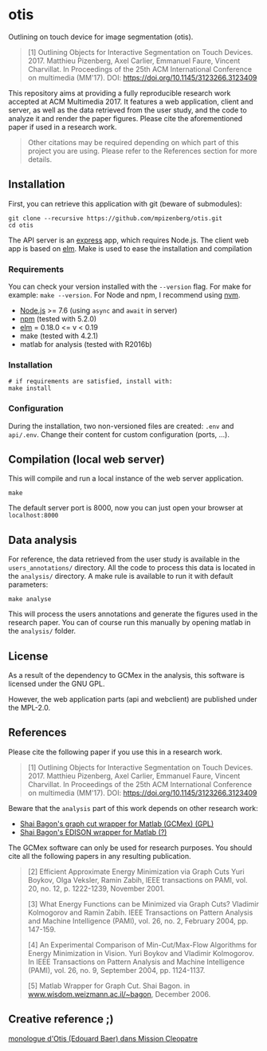 # otis

Outlining on touch device for image segmentation (otis).

> [1] Outlining Objects for Interactive Segmentation on Touch Devices. 2017.
> Matthieu Pizenberg, Axel Carlier, Emmanuel Faure, Vincent Charvillat.
> In Proceedings of the 25th ACM International Conference on multimedia (MM'17).
> DOI: https://doi.org/10.1145/3123266.3123409

This repository aims at providing a fully reproducible research work
accepted at ACM Multimedia 2017.
It features a web application, client and server,
as well as the data retrieved from the user study,
and the code to analyze it and render the paper figures.
Please cite the aforementioned paper if used in a research work.

> Other citations may be required depending on which part
> of this project you are using.
> Please refer to the References section for more details.

## Installation

First, you can retrieve this application with git (beware of submodules):

```shell
git clone --recursive https://github.com/mpizenberg/otis.git
cd otis
```

The API server is an [express] app, which requires Node.js.
The client web app is based on [elm].
Make is used to ease the installation and compilation

[express]: https://expressjs.com/
[elm]: http://elm-lang.org/

### Requirements

You can check your version installed with the `--version` flag.
For make for example: `make --version`.
For Node and npm, I recommend using [nvm][install-nvm].

* [Node.js][install-node] >= 7.6 (using `async` and `await` in server)
* [npm][install-npm] (tested with 5.2.0)
* [elm][install-elm] = 0.18.0 <= v < 0.19
* make (tested with 4.2.1)
* matlab for analysis (tested with R2016b)

[install-node]: https://nodejs.org/en/download/package-manager/
[install-npm]: https://docs.npmjs.com/getting-started/installing-node
[install-elm]: https://guide.elm-lang.org/install.html
[install-nvm]: https://github.com/creationix/nvm#install-script

### Installation

```shell
# if requirements are satisfied, install with:
make install
```

### Configuration

During the installation, two non-versioned files are created: `.env` and `api/.env`.
Change their content for custom configuration (ports, ...).

## Compilation (local web server)

This will compile and run a local instance of the web server application.

```shell
make
```

The default server port is 8000,
now you can just open your browser at `localhost:8000`

## Data analysis

For reference, the data retrieved from the user study is available
in the `users_annotations/` directory.
All the code to process this data is located in the `analysis/` directory.
A make rule is available to run it with default parameters:

```shell
make analyse
```

This will process the users annotations and generate the figures
used in the research paper.
You can of course run this manually by opening matlab in the `analysis/` folder.

## License

As a result of the dependency to GCMex in the analysis,
this software is licensed under the GNU GPL.

However, the web application parts (api and webclient)
are published under the MPL-2.0.

## References

Please cite the following paper if you use this in a research work.

> [1] Outlining Objects for Interactive Segmentation on Touch Devices. 2017.
> Matthieu Pizenberg, Axel Carlier, Emmanuel Faure, Vincent Charvillat.
> In Proceedings of the 25th ACM International Conference on multimedia (MM'17).
> DOI: https://doi.org/10.1145/3123266.3123409

Beware that the `analysis` part of this work depends on other research work:

* [Shai Bagon's graph cut wrapper for Matlab (GCMex) (GPL)][bagon-gcmex]
* [Shai Bagon's EDISON wrapper for Matlab (?)][bagon-edison]

[bagon-gcmex]: https://github.com/shaibagon/GCMex
[bagon-edison]: https://github.com/mpizenberg/meanshift_edison_matlab_interface

The GCMex software can only be used for research purposes.
You should cite all the following papers in any resulting publication.

> [2] Efficient Approximate Energy Minimization via Graph Cuts
> Yuri Boykov, Olga Veksler, Ramin Zabih,
> IEEE transactions on PAMI, vol. 20, no. 12, p. 1222-1239, November 2001.
>
> [3] What Energy Functions can be Minimized via Graph Cuts?
> Vladimir Kolmogorov and Ramin Zabih.
> IEEE Transactions on Pattern Analysis and Machine Intelligence (PAMI),
> vol. 26, no. 2, February 2004, pp. 147-159.
>
> [4] An Experimental Comparison of Min-Cut/Max-Flow Algorithms for Energy Minimization in Vision.
> Yuri Boykov and Vladimir Kolmogorov.
> In IEEE Transactions on Pattern Analysis and Machine Intelligence (PAMI),
> vol. 26, no. 9, September 2004, pp. 1124-1137.
>
> [5] Matlab Wrapper for Graph Cut. Shai Bagon.
> in www.wisdom.weizmann.ac.il/~bagon, December 2006.


## Creative reference ;)

[monologue d'Otis (Edouard Baer) dans Mission Cleopatre][monologue]

[monologue]: https://youtu.be/AMij3xjEW-A
